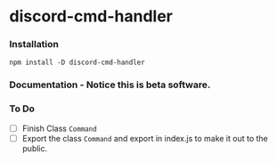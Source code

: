 # discord-cmd-handler
### Installation
`npm install -D discord-cmd-handler`
### Documentation - Notice this is beta software.

### To Do
- [ ] Finish Class `Command`
- [ ] Export the class `Command` and export in index.js to make it out to the public.
